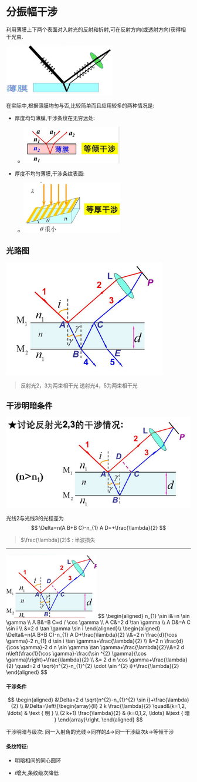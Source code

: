 #  分振幅干涉

利用薄膜上下两个表面对入射光的反射和折射,可在反射方向(或透射方向)获得相干光束.

<img src="image/image-20210609073255200.png" alt="image-20210609073255200" style="zoom:80%;" />

在实际中,根据薄膜均匀与否,比较简单而且应用较多的两种情况是:

+   厚度均匀薄膜,干涉条纹在无穷远处:
    +   <img src="image/image-20210609073349946.png" alt="image-20210609073349946" style="zoom:67%;" />

+   厚度不均匀薄膜,干涉条纹表面:
    +   <img src="image/image-20210609073429553.png" alt="image-20210609073429553" style="zoom:67%;" />

## 光路图

![image-20210609073457024](image/image-20210609073457024.png)

>   反射光2，3为两束相干光
>   透射光4，5为两束相干光

## 干涉明暗条件

![image-20210609073533817](image/image-20210609073533817.png)

光线2与光线3的光程差为
$$
\Delta=n(A B+B C)-n_{1} A D=+\frac{\lambda}{2}
$$

>   $\frac{\lambda}{2}$ : 半波损失

---

<img src="image/image-20210609073721682.png" alt="image-20210609073721682" style="zoom:67%;" />
$$
\begin{aligned}
n_{1} \sin i&=n \sin \gamma \\
A B&=B C=d / \cos \gamma \\
A C&=2 d \tan \gamma \\
A D&=A C \sin i \\
&=2 d \tan \gamma \sin i
\end{aligned}\\
\begin{aligned}
\Delta&=n(A B+B C)-n_{1} A D+\frac{\lambda}{2}
\\&=2 n \frac{d}{\cos \gamma}-2 n_{1} d \sin i \tan \gamma+\frac{\lambda}{2} \\
&=2 n \frac{d}{\cos \gamma}-2 d n \sin \gamma \tan \gamma+\frac{\lambda}{2}\\&=2 d n\left(\frac{1}{\cos \gamma}-\frac{\sin ^{2} \gamma}{\cos \gamma}\right)+\frac{\lambda}{2} \\
&=  2 d n \cos \gamma+\frac{\lambda}{2} \quad=2 d \sqrt{n^{2}-n_{1}^{2} \cdot \sin ^{2} i}+\frac{\lambda}{2}
\end{aligned}
$$

#### 干涉条件

$$
\begin{aligned}
&\Delta=2 d \sqrt{n^{2}-n_{1}^{2} \sin i}+\frac{\lambda}{2} \\
&\Delta=\left\{\begin{array}{ll}
2 k \frac{\lambda}{2} \quad&(k=1,2, \ldots) & \text { 明 } \\
(2 k+1) \frac{\lambda}{2} & (k=0,1,2, \ldots) &\text { 暗 }
\end{array}\right.
\end{aligned}
$$



干涉明暗与级次:
同一入射角的光线$\to$同样的$\Delta\to$同一干涉级次$k\to$等倾干涉



#### 条纹特征:

+   明暗相间的同心圆环

+   $i$增大,条纹级次降低

